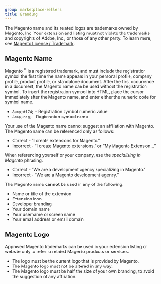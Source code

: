 ```yaml
---
group: marketplace-sellers
title: Branding
---
```


The Magento name and its related logos are trademarks owned by Magento, Inc. Your extension and listing must not violate the trademarks and copyrights of Adobe, Inc., or those of any other party. To learn more, see [Magento License / Trademark][1].

## Magento Name

Magento <sup>®</sup> is a registered trademark, and must include the registration symbol the first time the name appears in your personal profile, company profile, product profile, or standalone document. After the first occurrence in a document, the Magento name can be used without the registration symbol. To insert the  registration symbol into HTML, place the cursor immediately after the Magento name, and enter either the numeric code for symbol name.

- `&amp;#174;` - Registration symbol numeric value
- `&amp;reg;` - Registration symbol name

Your use of the Magento name cannot suggest an affiliation with Magento. The Magento name can be referenced only as follows:

- Correct - “I create extensions for Magento.”
- Incorrect - “I create Magento extensions.” or “My Magento Extension...”

When referencing yourself or your company, use the _specializing in Magento_ phrasing.

- Correct  - “We are a development agency specializing in Magento.”
- Incorrect - “We are a Magento development agency.”

The Magento name **cannot** be used in any of the following:

- Name or title of the extension
- Extension icon
- Developer branding
- Your domain name
- Your username or screen name
- Your email address or email domain

## Magento Logo

Approved Magento trademarks can be used in your extension listing or website only to refer to related Magento products or services.

- The logo must be the current logo that is provided by Magento.
- The Magento logo must not be altered in any way.
- The Magento logo must be half the size of your own branding, to avoid the suggestion of any affiliation.

[1]: https://magento.com/legal/licensing
